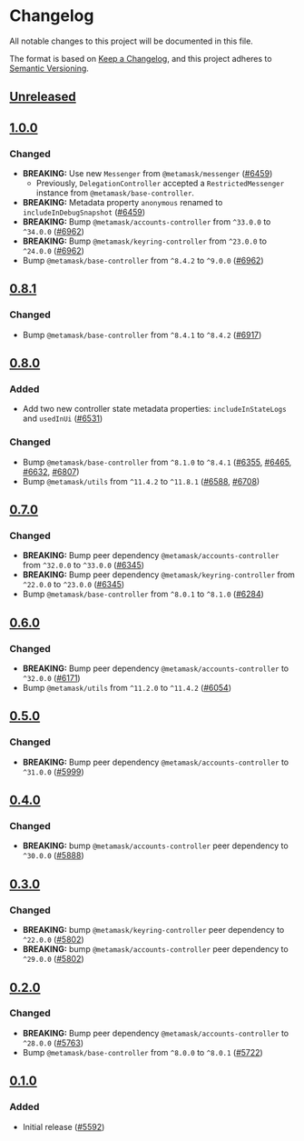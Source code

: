 # Changelog

All notable changes to this project will be documented in this file.

The format is based on [Keep a Changelog](https://keepachangelog.com/en/1.0.0/),
and this project adheres to [Semantic Versioning](https://semver.org/spec/v2.0.0.html).

## [Unreleased]

## [1.0.0]

### Changed

- **BREAKING:** Use new `Messenger` from `@metamask/messenger` ([#6459](https://github.com/MetaMask/core/pull/6459))
  - Previously, `DelegationController` accepted a `RestrictedMessenger` instance from `@metamask/base-controller`.
- **BREAKING:** Metadata property `anonymous` renamed to `includeInDebugSnapshot` ([#6459](https://github.com/MetaMask/core/pull/6459))
- **BREAKING:** Bump `@metamask/accounts-controller` from `^33.0.0` to `^34.0.0` ([#6962](https://github.com/MetaMask/core/pull/6962))
- **BREAKING:** Bump `@metamask/keyring-controller` from `^23.0.0` to `^24.0.0` ([#6962](https://github.com/MetaMask/core/pull/6962))
- Bump `@metamask/base-controller` from `^8.4.2` to `^9.0.0` ([#6962](https://github.com/MetaMask/core/pull/6962))

## [0.8.1]

### Changed

- Bump `@metamask/base-controller` from `^8.4.1` to `^8.4.2` ([#6917](https://github.com/MetaMask/core/pull/6917))

## [0.8.0]

### Added

- Add two new controller state metadata properties: `includeInStateLogs` and `usedInUi` ([#6531](https://github.com/MetaMask/core/pull/6531))

### Changed

- Bump `@metamask/base-controller` from `^8.1.0` to `^8.4.1` ([#6355](https://github.com/MetaMask/core/pull/6355), [#6465](https://github.com/MetaMask/core/pull/6465), [#6632](https://github.com/MetaMask/core/pull/6632), [#6807](https://github.com/MetaMask/core/pull/6807))
- Bump `@metamask/utils` from `^11.4.2` to `^11.8.1` ([#6588](https://github.com/MetaMask/core/pull/6588), [#6708](https://github.com/MetaMask/core/pull/6708))

## [0.7.0]

### Changed

- **BREAKING:** Bump peer dependency `@metamask/accounts-controller` from `^32.0.0` to `^33.0.0` ([#6345](https://github.com/MetaMask/core/pull/6345))
- **BREAKING:** Bump peer dependency `@metamask/keyring-controller` from `^22.0.0` to `^23.0.0` ([#6345](https://github.com/MetaMask/core/pull/6345))
- Bump `@metamask/base-controller` from `^8.0.1` to `^8.1.0` ([#6284](https://github.com/MetaMask/core/pull/6284))

## [0.6.0]

### Changed

- **BREAKING:** Bump peer dependency `@metamask/accounts-controller` to `^32.0.0` ([#6171](https://github.com/MetaMask/core/pull/6171))
- Bump `@metamask/utils` from `^11.2.0` to `^11.4.2` ([#6054](https://github.com/MetaMask/core/pull/6054))

## [0.5.0]

### Changed

- **BREAKING:** Bump peer dependency `@metamask/accounts-controller` to `^31.0.0` ([#5999](https://github.com/MetaMask/core/pull/5999))

## [0.4.0]

### Changed

- **BREAKING:** bump `@metamask/accounts-controller` peer dependency to `^30.0.0` ([#5888](https://github.com/MetaMask/core/pull/5888))

## [0.3.0]

### Changed

- **BREAKING:** bump `@metamask/keyring-controller` peer dependency to `^22.0.0` ([#5802](https://github.com/MetaMask/core/pull/5802))
- **BREAKING:** bump `@metamask/accounts-controller` peer dependency to `^29.0.0` ([#5802](https://github.com/MetaMask/core/pull/5802))

## [0.2.0]

### Changed

- **BREAKING:** Bump peer dependency `@metamask/accounts-controller` to `^28.0.0` ([#5763](https://github.com/MetaMask/core/pull/5763))
- Bump `@metamask/base-controller` from `^8.0.0` to `^8.0.1` ([#5722](https://github.com/MetaMask/core/pull/5722))

## [0.1.0]

### Added

- Initial release ([#5592](https://github.com/MetaMask/core/pull/5592))

[Unreleased]: https://github.com/MetaMask/core/compare/@metamask/delegation-controller@1.0.0...HEAD
[1.0.0]: https://github.com/MetaMask/core/compare/@metamask/delegation-controller@0.8.1...@metamask/delegation-controller@1.0.0
[0.8.1]: https://github.com/MetaMask/core/compare/@metamask/delegation-controller@0.8.0...@metamask/delegation-controller@0.8.1
[0.8.0]: https://github.com/MetaMask/core/compare/@metamask/delegation-controller@0.7.0...@metamask/delegation-controller@0.8.0
[0.7.0]: https://github.com/MetaMask/core/compare/@metamask/delegation-controller@0.6.0...@metamask/delegation-controller@0.7.0
[0.6.0]: https://github.com/MetaMask/core/compare/@metamask/delegation-controller@0.5.0...@metamask/delegation-controller@0.6.0
[0.5.0]: https://github.com/MetaMask/core/compare/@metamask/delegation-controller@0.4.0...@metamask/delegation-controller@0.5.0
[0.4.0]: https://github.com/MetaMask/core/compare/@metamask/delegation-controller@0.3.0...@metamask/delegation-controller@0.4.0
[0.3.0]: https://github.com/MetaMask/core/compare/@metamask/delegation-controller@0.2.0...@metamask/delegation-controller@0.3.0
[0.2.0]: https://github.com/MetaMask/core/compare/@metamask/delegation-controller@0.1.0...@metamask/delegation-controller@0.2.0
[0.1.0]: https://github.com/MetaMask/core/releases/tag/@metamask/delegation-controller@0.1.0
